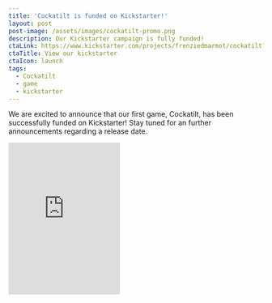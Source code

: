 ```yaml
---
title: 'Cockatilt is funded on Kickstarter!'
layout: post
post-image: /assets/images/cockatilt-promo.png
description: Our Kickstarter campaign is fully funded!
ctaLink: https://www.kickstarter.com/projects/frenziedmarmot/cockatilt?ref=card
ctaTitle: View our kickstarter
ctaIcon: launch
tags:
  - Cockatilt
  - game
  - kickstarter
---
```


<p>
  We are excited to announce that our first game, Cockatilt, has been successfully funded on Kickstarter! Stay tuned for an further announcements regarding a release date.
</p>
<iframe frameborder="0" height="300" scrolling="no" src="https://www.kickstarter.com/projects/frenziedmarmot/cockatilt/widget/card.html?v=2" width="220">
</iframe>
